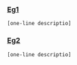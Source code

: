 ### <a href="eg1"> Eg1 </a>
    [one-line descriptio]


### <a href="eg2"> Eg2 </a>
    [one-line descriptio]



